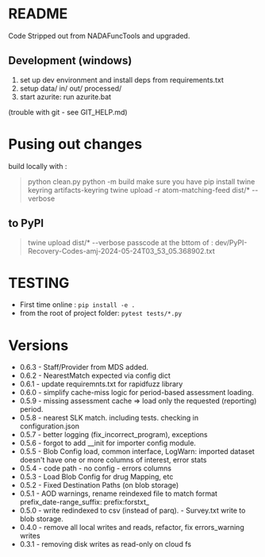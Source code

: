 
# README

Code Stripped out from NADAFuncTools and upgraded.

## Development (windows)

1. set up dev environment and install deps from requirements.txt
2. setup data/ in/ out/ processed/
3. start azurite: run azurite.bat

(trouble with git - see GIT_HELP.md)

# Pusing out changes

build locally with :
> python clean.py
> python -m build
make sure you have pip install twine  keyring artifacts-keyring
> twine upload -r atom-matching-feed dist/* --verbose

## to PyPI

> twine upload dist/* --verbose
passcode at the bttom of : 
    dev/PyPI-Recovery-Codes-amj-2024-05-24T03_53_05.368902.txt

# TESTING

- First time online : `pip install -e .`
- from the root of project folder: `pytest tests/*.py`

# Versions
- 0.6.3 - Staff/Provider from MDS added.
- 0.6.2 - NearestMatch expected via config dict
- 0.6.1 - update requiremnts.txt for rapidfuzz library
- 0.6.0 - simplify cache-miss logic for period-based assessment loading.
- 0.5.9 - missing assessment cache => load only the requested (reporting) period.
- 0.5.8 - nearest SLK match. including tests. checking in configuration.json
- 0.5.7 - better logging (fix_incorrect_program), exceptions
- 0.5.6 - forgot to add __init for importer config module.
- 0.5.5 - Blob Config load, common interface, LogWarn: imported dataset doesn't have one or more columns of interest, error stats
- 0.5.4 - code path - no config - errors columns
- 0.5.3 - Load Blob Config for drug Mapping, etc
- 0.5.2 - Fixed Destination Paths (on blob storage)
- 0.5.1 - AOD warnings, rename reindexed file to match format prefix_date-range_suffix: prefix:forstxt_
- 0.5.0 - write redindexed to csv (instead of parq).
         - Survey.txt write to blob storage.
- 0.4.0 - remove all local writes and reads, refactor, fix errors_warning writes
- 0.3.1 - removing disk writes as read-only on cloud fs
